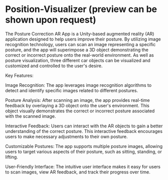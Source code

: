 # Position-Visualizer (preview can be shown upon request)
The Posture Correction AR App is a Unity-based augmented reality (AR) application designed to help users improve their posture. By utilizing image recognition technology, users can scan an image representing a specific posture, and the app will superimpose a 3D object demonstrating the correct or incorrect posture onto the real-world environment. As well as posture visualization, three different car objects can be visualized and customized and controlled to the user's desire.

Key Features:

Image Recognition: The app leverages image recognition algorithms to detect and identify specific images related to different postures.

Posture Analysis: After scanning an image, the app provides real-time feedback by overlaying a 3D object onto the user's environment. This object visually demonstrates the correct or incorrect posture associated with the scanned image.

Interactive Feedback: Users can interact with the AR objects to gain a better understanding of the correct posture. This interactive feedback encourages users to make necessary adjustments to their own posture.

Customizable Postures: The app supports multiple posture images, allowing users to target various aspects of their posture, such as sitting, standing, or lifting.

User-Friendly Interface: The intuitive user interface makes it easy for users to scan images, view AR feedback, and track their progress over time.
